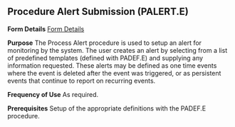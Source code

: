 ## Procedure Alert Submission (PALERT.E)
<PageHeader />

**Form Details**
[Form Details](../PALERT-E-1/README.md)

**Purpose**
The Process Alert procedure is used to setup an alert for monitoring by the
system. The user creates an alert by selecting from a list of predefined
templates (defined with PADEF.E) and supplying any information requested.
These alerts may be defined as one time events where the event is deleted
after the event was triggered, or as persistent events that continue to report
on recurring events.

**Frequency of Use**
As required.

**Prerequisites**
Setup of the appropriate definitions with the PADEF.E procedure.

<badge text= "Version 8.10.57 " vertical="middle" />

<PageFooter />
